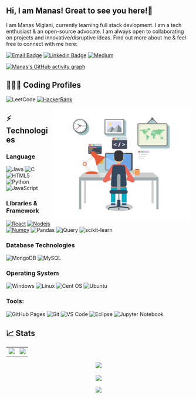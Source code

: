 ## Hi, I am Manas! Great to see you here!👋

I am Manas Miglani, currently learning full stack devlopment. I am a tech enthusiast & an open-source advocate. I am always open to collaborating on projects and innovative/disruptive ideas. Find out more about me & feel free to connect with me here:

[![Email Badge](https://img.shields.io/badge/-Email-c14438?style=flat-square&logo=Gmail&logoColor=white&link=mailto:manasmiglani5@gmail.com)](mailto:manasmiglani5@gmail.com)
[![Linkedin Badge](https://img.shields.io/badge/-LinkedIn-blue?style=flat-square&logo=Linkedin&logoColor=white&link=https://www.linkedin.com/in/manas-miglani/)](https://www.linkedin.com/in/manas-miglani/)
[![Medium](https://img.shields.io/badge/Medium-12100E?style=for-the-badge&logo=medium&logoColor=white&link=https://medium.com/@manasmiglani5)](https://medium.com/@manasmiglani5)

[![Manas's GitHub activity graph](https://activity-graph.herokuapp.com/graph?username=manuTRON&theme=xcode)](https://github.com/manuTRON)

## 👨🏻‍💻 Coding Profiles

![LeetCode](https://img.shields.io/badge/-LeetCode-FFA116?style=flat-square&logo=LeetCode&logoColor=black)
[![HackerRank](https://img.shields.io/badge/-HackerRank-2EC866?style=flat-square&logo=HackerRank&logoColor=white)](https://www.hackerrank.com/manasmiglani5)
<!-- [![GeeksForGeeks](https://img.shields.io/badge/-GeeksForGeeks-05CC47?style=flat-square&logo=GeeksForGeeks&logoColor=black)](https://auth.geeksforgeeks.org/user/manasmiglani5/profile)-->

<!-- <img align='right' src="https://user-images.githubusercontent.com/64855541/133657615-ccb22336-f4db-408e-bc30-af7ff09608e7.png" width="280"> -->
<img align='right' src="https://github.com/manuTRON/manuTRON/blob/main/resources/coder.png" width="380">

## ⚡ Technologies

### Language

![Java](https://img.shields.io/badge/-java-E34A86?style=flat-square&logo=java)
![C](https://img.shields.io/badge/-C-00599C?style=flat-square&logo=c)
![HTML5](https://img.shields.io/badge/-HTML5-E34F26?style=flat-square&logo=html5&logoColor=white)
![Python](https://img.shields.io/badge/-Python-black?style=flat-square&logo=Python)
![JavaScript](https://img.shields.io/badge/-JavaScript-black?style=flat-square&logo=javascript)

### Libraries & Framework

[![React](https://img.shields.io/badge/-React-black?style=flat-square&logo=react)](https://reactjs.org/)
[![Nodejs](https://img.shields.io/badge/-Nodejs-black?style=flat-square&logo=Node.js)](https://nodejs.org/)
[![Numpy](https://img.shields.io/badge/Numpy%20-%23013243.svg?logo=numpy&style=flat-square&logoColor=white)](https://numpy.org/)
![Pandas](https://img.shields.io/badge/pandas-%23150458.svg?style=for-the-badge&logo=pandas&logoColor=white)
![jQuery](https://img.shields.io/badge/jquery-%230769AD.svg?style=for-the-badge&logo=jquery&logoColor=white)
![scikit-learn](https://img.shields.io/badge/scikit--learn-%23F7931E.svg?style=for-the-badge&logo=scikit-learn&logoColor=white)

### Database Technologies

![MongoDB](https://img.shields.io/badge/MongoDB-%234ea94b.svg?style=for-the-badge&logo=mongodb&logoColor=white)
![MySQL](https://img.shields.io/badge/mysql-%2300f.svg?style=for-the-badge&logo=mysql&logoColor=white)

### Operating System

![Windows](https://img.shields.io/badge/Windows-0078D6?style=for-the-badge&logo=windows&logoColor=white)
![Linux](https://img.shields.io/badge/Linux-FCC624?style=for-the-badge&logo=linux&logoColor=black)
![Cent OS](https://img.shields.io/badge/cent%20os-002260?style=for-the-badge&logo=centos&logoColor=F0F0F0)
![Ubuntu](https://img.shields.io/badge/Ubuntu-E95420?style=for-the-badge&logo=ubuntu&logoColor=white)

### Tools:

![GitHub Pages](https://img.shields.io/badge/GitHub%20Pages-%23327FC7.svg?logo=github&style=flat-square&logoColor=white)
![Git](https://img.shields.io/badge/-Git-black?style=flat-square&logo=git)
![VS Code](https://img.shields.io/badge/-VS%20Code-007ACC?style=flat-square&logo=visual-studio-code)
![Eclipse](https://img.shields.io/badge/Eclipse-2C2255?style=flat-square&logo=eclipse&logoColor=white)
![Jupyter Notebook](https://img.shields.io/badge/jupyter-%23FA0F00.svg?style=for-the-badge&logo=jupyter&logoColor=white)

## 📈 Stats

<table style="border: 0px solid black;">
<tr>
<td>
<img src="https://github-readme-stats.vercel.app/api?username=manuTRON&include_all_commits=true&count_private=true&show_icons=true&line_height=20&theme=tokyonight"/>
<td><img src="https://github-readme-stats.vercel.app/api/top-langs?username=manuTRON&show_icons=true&locale=en&layout=compact&theme=tokyonight" />
</td>
</tr>
</table>
<p align="center">
<img src="https://github-readme-stats.vercel.app/api?username=manuTRON&include_all_commits=true&count_private=true&show_icons=true&line_height=20&theme=tokyonight"/>
</p><p align="center">
<img align='center' src="https://github-readme-stats.vercel.app/api/top-langs?username=manuTRON&show_icons=true&locale=en&layout=compact&theme=tokyonight" />
</p><p align="center">
<img align="center" src="https://github-readme-streak-stats.herokuapp.com/?user=manuTRON&theme=tokyonight" />
</p>
